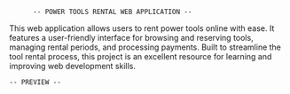           -- POWER TOOLS RENTAL WEB APPLICATION --

This web application allows users to rent power tools online with ease. It features a user-friendly interface for browsing and reserving tools, managing rental periods, and processing payments. Built to streamline the tool rental process, this project is an excellent resource for learning and improving web development skills.

    -- PREVIEW --

    
